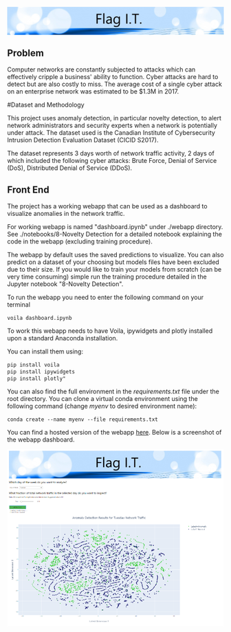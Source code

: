 <p class="aligncenter">
<img src="./webapp/figures/header.jpg" align="middle" >
</p>

## Problem

Computer networks are constantly subjected to attacks which can effectively cripple a business' ability to function. Cyber attacks are hard to detect but are also costly to miss. The average cost of a single cyber attack on an enterprise network was estimated to be $1.3M in 2017.

#Dataset and Methodology

This project uses anomaly detection, in particular novelty detection, to alert network administrators and security experts when a network is potentially under attack. The dataset used is the Canadian Institute of Cybersecurity Intrusion Detection Evaluation Dataset (CICID S2017).

The dataset represents 3 days worth of network traffic activity, 2 days of which included the following cyber attacks: Brute Force, Denial of Service (DoS), Distributed Denial of Service (DDoS).

## Front End

The project has a working webapp that can be used as a dashboard to visualize anomalies in the network traffic.

For working webapp is named "dashboard.ipynb" under ./webapp directory. See ./notebooks/8-Novelty Detection for a detailed notebook explaining the code in the webapp (excluding training procedure).

The webapp by default uses the saved predictions to visualize. You can also predict on a dataset of your choosing but models files have been excluded due to their size. If you would like to train your models from scratch (can be very time consuming) simple run the training procedure detailed in the Jupyter notebook "8-Novelty Detection".

To run the webapp you need to enter the following command on your terminal

    voila dashboard.ipynb
    
To work this webapp needs to have Voila, ipywidgets and plotly installed upon a standard Anaconda installation.

You can install them using:

    pip install voila
    pip install ipywidgets
    pip install plotly"
    
You can also find the full environment in the _requirements.txt_ file under the root directory. You can clone a virtual conda environment using the following command (change _myenv_ to desired environment name):

    conda create --name myenv --file requirements.txt

You can find a hosted version of the webapp [here](http://flagit.live:8866/). Below is a screenshot of the webapp dashboard.

<p class="aligncenter">
<img src="./webapp/figures/screenshot.png" align="middle" >
</p>
